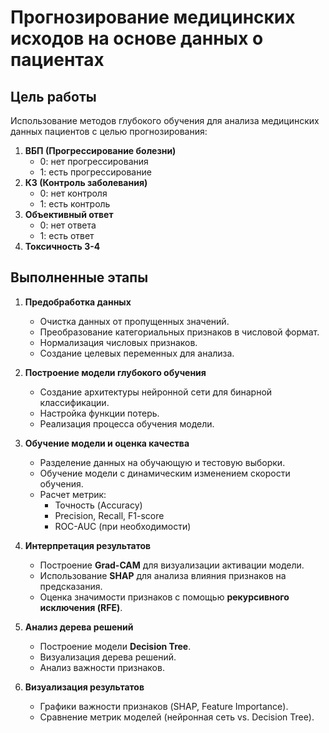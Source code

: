 # Прогнозирование медицинских исходов на основе данных о пациентах

## Цель работы
Использование методов глубокого обучения для анализа медицинских данных пациентов с целью прогнозирования:
1. **ВБП (Прогрессирование болезни)**  
   - 0: нет прогрессирования  
   - 1: есть прогрессирование  
2. **КЗ (Контроль заболевания)**  
   - 0: нет контроля  
   - 1: есть контроль  
3. **Объективный ответ**  
   - 0: нет ответа  
   - 1: есть ответ  
4. **Токсичность 3-4**  

## Выполненные этапы
1. **Предобработка данных**  
   - Очистка данных от пропущенных значений.  
   - Преобразование категориальных признаков в числовой формат.  
   - Нормализация числовых признаков.  
   - Создание целевых переменных для анализа.  

2. **Построение модели глубокого обучения**  
   - Создание архитектуры нейронной сети для бинарной классификации.  
   - Настройка функции потерь.  
   - Реализация процесса обучения модели.  

3. **Обучение модели и оценка качества**  
   - Разделение данных на обучающую и тестовую выборки.  
   - Обучение модели с динамическим изменением скорости обучения.  
   - Расчет метрик:  
     - Точность (Accuracy)  
     - Precision, Recall, F1-score  
     - ROC-AUC (при необходимости)  

4. **Интерпретация результатов**  
   - Построение **Grad-CAM** для визуализации активации модели.  
   - Использование **SHAP** для анализа влияния признаков на предсказания.  
   - Оценка значимости признаков с помощью **рекурсивного исключения (RFE)**.  

5. **Анализ дерева решений**  
   - Построение модели **Decision Tree**.  
   - Визуализация дерева решений.  
   - Анализ важности признаков.  

6. **Визуализация результатов**  
   - Графики важности признаков (SHAP, Feature Importance).  
   - Сравнение метрик моделей (нейронная сеть vs. Decision Tree).  

